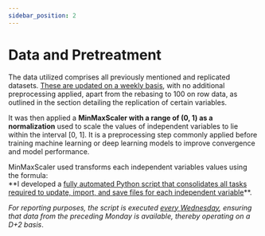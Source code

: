 ```yaml
---
sidebar_position: 2
---
```


# Data and Pretreatment

The data utilized comprises all previously mentioned and replicated datasets. <u>These are updated on a weekly basis</u>, with no additional preprocessing applied, apart from the rebasing to 100 on row data, as outlined in the section detailing the replication of certain variables. 

It was then applied a **MinMaxScaler with a range of (0, 1) as a normalization** used to scale the values of independent variables to lie within the interval [0, 1]. It is a preprocessing step commonly applied before training machine learning or deep learning models to improve convergence and model performance. 

<div class="extra-space"></div>
MinMaxScaler used transforms each independent variables values using the formula:


<div class="extra-space"></div>
**I developed a <u>fully automated Python script that consolidates all tasks required to update, import, and save files for each independent variable</u>**. 

*For reporting purposes, the script is executed <u>every Wednesday</u>, ensuring that data from the preceding Monday is available, thereby operating on a D+2 basis*.